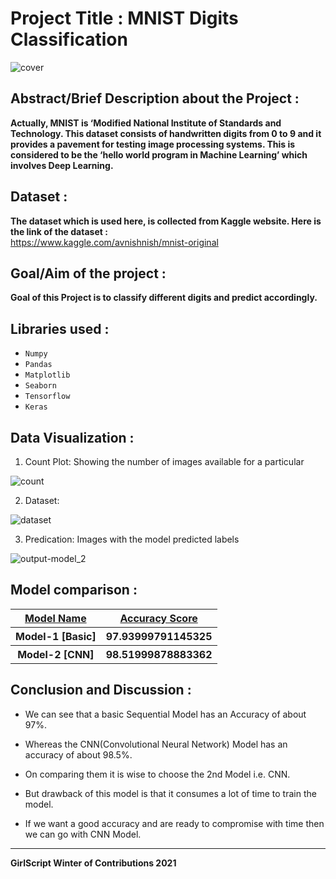 # Project Title : MNIST Digits Classification
![cover](https://user-images.githubusercontent.com/81156510/142250005-a0a3556c-fc77-4502-a64f-b08fadd16188.png)

## Abstract/Brief Description about the Project :
**Actually, MNIST is ‘Modified National Institute of Standards and Technology. This dataset consists of handwritten digits from 0 to 9 and it provides a pavement for testing image processing systems. This is considered to be the ‘hello world program in Machine Learning’ which involves Deep Learning.**

## Dataset : 
**The dataset which is used here, is collected from Kaggle website. Here is the link of the dataset :** <br>
https://www.kaggle.com/avnishnish/mnist-original

## Goal/Aim of the project : 
**Goal of this Project is to classify different digits and predict accordingly.**

## Libraries used : 
- ```Numpy```
- ```Pandas```
- ```Matplotlib```
- ```Seaborn```
- ```Tensorflow```
- ```Keras```

## Data Visualization :

1. Count Plot: Showing the number of images available for a particular 

![count](https://user-images.githubusercontent.com/81156510/142249893-4a32c4b2-59e7-4ed6-9f82-74813a7c904d.png)

2. Dataset:

![dataset](https://user-images.githubusercontent.com/81156510/142250068-f2dc73ab-7e3e-4433-b587-b075e21df96c.png)

3. Predication: Images with the model predicted labels

![output-model_2](https://user-images.githubusercontent.com/81156510/142250192-c4357f28-32b3-4dd0-a912-42412681515a.png)


## Model comparison :
<table>
    <tr>
        <th><u>Model Name</u></th>
        <th><u>Accuracy Score</u></th>
    </tr>
    <tr>
        <th>Model-1 [Basic]</th>
        <th> 97.93999791145325 </th>
    </tr>
    <tr>
        <th>Model-2 [CNN]</th>
        <th> 98.51999878883362 </th>
    </tr>
</table>

## Conclusion and Discussion :
- We can see that a basic Sequential Model has an Accuracy of about 97%.

- Whereas the CNN(Convolutional Neural Network) Model has an accuracy of about 98.5%.

- On comparing them it is wise to choose the 2nd Model i.e. CNN.

- But drawback of this model is that it consumes a lot of time to train the model.

- If we want a good accuracy and are ready to compromise with time then we can go with CNN Model.

**********************************************************************
**GirlScript Winter of Contributions 2021**
